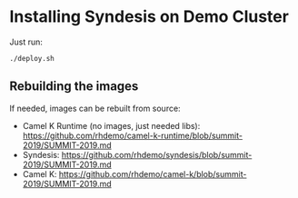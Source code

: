 # Installing Syndesis on Demo Cluster

Just run:
```
./deploy.sh
```

## Rebuilding the images

If needed, images can be rebuilt from source:

- Camel K Runtime (no images, just needed libs): https://github.com/rhdemo/camel-k-runtime/blob/summit-2019/SUMMIT-2019.md
- Syndesis: https://github.com/rhdemo/syndesis/blob/summit-2019/SUMMIT-2019.md
- Camel K: https://github.com/rhdemo/camel-k/blob/summit-2019/SUMMIT-2019.md
